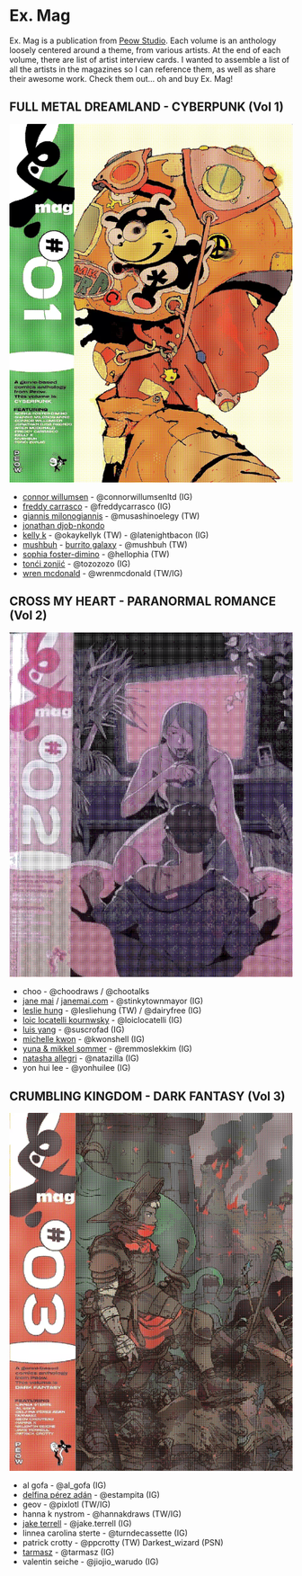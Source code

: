# Ex. Mag

Ex. Mag is a publication from [Peow Studio](peowstudio.com). Each volume is an anthology loosely centered around a theme, from various artists. At the end of each volume, there are list of artist interview cards. I wanted to assemble a list of all the artists in the magazines so I can reference them, as well as share their awesome work. Check them out... oh and buy Ex. Mag!

## FULL METAL DREAMLAND - CYBERPUNK (Vol 1)

<img src="resources/img/dithered_exmag1.webp"/>

* [connor willumsen](http://connorwillumsen.com) - @connorwillumsenltd (IG)
* [freddy carrasco](http://freddycarrasco.com) - @freddycarrasco (IG)
* [giannis milonogiannis](http://milonogiannis.com) - @musashinoelegy (TW)
* [jonathan djob-nkondo](http://absenteism.tumblr.com)
* [kelly k](http://okaykellyk.com) - @okaykellyk (TW) - @latenightbacon (IG)
* [mushbuh](http://mushbuh.com) - [burrito galaxy](http://burritogalaxy.com) - @mushbuh (TW)
* [sophia foster-dimino](http://hellophia.com) - @hellophia (TW)
* [tonći zonjić](http://to-zo.com) - @tozozozo (IG)
* [wren mcdonald](http://wrenmcdonald.com) - @wrenmcdonald (TW/IG)

## CROSS MY HEART - PARANORMAL ROMANCE (Vol 2)

<img src="resources/img/dithered_exmag2.webp"/>

* choo - @choodraws / @chootalks
* [jane mai](http://janemai.co)  / [janemai.com](http://janemai.com) - @stinkytownmayor (IG)
* [leslie hung](http://lesliehung.com) - @lesliehung (TW) / @dairyfree (IG)
* [loic locatelli kournwsky](http://loiclocatelli.com) - @loiclocatelli (IG)
* [luis yang](http://suscrofad.tumblr.com/) - @suscrofad (IG)
* [michelle kwon](http://michellekwon.com) - @kwonshell (IG)
* [yuna & mikkel sommer](http://mikkelsommer.com) - @remmoslekkim (IG)
* [natasha allegri](http://weakacid.com) - @natazilla (IG)
* yon hui lee - @yonhuilee (IG)

## CRUMBLING KINGDOM - DARK FANTASY (Vol 3)

<img src="resources/img/dithered_exmag3.webp"/>

* al gofa - @al_gofa (IG)
* [delfina pérez adán](http://estampita.tumblr.com) - @estampita (IG)
* geov - @pixlotl (TW/IG)
* hanna k nystrom - @hannakdraws (TW/IG)
* [jake terrell](http://jaketerrell.biz) - @jake.terrell (IG)
* linnea carolina sterte - @turndecassette (IG)
* patrick crotty - @ppcrotty (TW) Darkest_wizard (PSN)
* [tarmasz](http://rascassebxl.com) - @tarmasz (IG)
* valentin seiche - @jiojio_warudo (IG)
